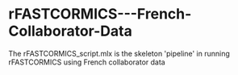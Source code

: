 # rFASTCORMICS---French-Collaborator-Data

The rFASTCORMICS_script.mlx is the skeleton 'pipeline' in running rFASTCORMICS using French collaborator data
